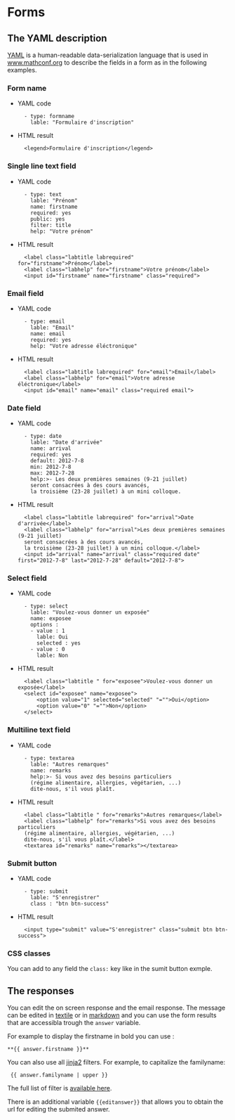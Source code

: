 # Forms

## The YAML description

[YAML](https://en.wikipedia.org/wiki/YAML) is a human-readable data-serialization language that is used in www.mathconf.org to describe the fields in a form as in the following examples.

### Form name

- YAML code

        - type: formname
          lable: "Formulaire d'inscription"

- HTML result

        <legend>Formulaire d'inscription</legend>

### Single line text field

- YAML code

        - type: text
          lable: "Prénom"
          name: firstname
          required: yes
          public: yes
          filter: title
          help: "Votre prénom"

- HTML result

        <label class="labtitle labrequired" for="firstname">Prénom</label>
        <label class="labhelp" for="firstname">Votre prénom</label>
        <input id="firstname" name="firstname" class="required">


### Email field

- YAML code

        - type: email
          lable: "Email"
          name: email
          required: yes
          help: "Votre adresse éléctronique"

- HTML result

        <label class="labtitle labrequired" for="email">Email</label>
        <label class="labhelp" for="email">Votre adresse éléctronique</label>
        <input id="email" name="email" class="required email">


### Date field

- YAML code

        - type: date
          lable: "Date d'arrivée"
          name: arrival
          required: yes
          default: 2012-7-8
          min: 2012-7-8
          max: 2012-7-28
          help:>- Les deux premières semaines (9-21 juillet)
          seront consacrées à des cours avancés,
          la troisième (23-28 juillet) à un mini colloque.

- HTML result

        <label class="labtitle labrequired" for="arrival">Date d'arrivée</label>
        <label class="labhelp" for="arrival">Les deux premières semaines (9-21 juillet)
        seront consacrées à des cours avancés,
        la troisième (23-28 juillet) à un mini colloque.</label>
        <input id="arrival" name="arrival" class="required date" first="2012-7-8" last="2012-7-28" default="2012-7-8">


### Select field

- YAML code

        - type: select
          lable: "Voulez-vous donner un exposée"
          name: exposee
          options :
          - value : 1
            lable: Oui
            selected : yes
          - value : 0
            lable: Non

- HTML result

        <label class="labtitle " for="exposee">Voulez-vous donner un exposée</label>
        <select id="exposee" name="exposee">
            <option value="1" selected="selected" "="">Oui</option>
            <option value="0" "="">Non</option>
        </select>


### Multiline text field

- YAML code

        - type: textarea
          lable: "Autres remarques"
          name: remarks
          help:>- Si vous avez des besoins particuliers
          (régime alimentaire, allergies, végétarien, ...)
          dite-nous, s'il vous plaît.

- HTML result

        <label class="labtitle " for="remarks">Autres remarques</label>
        <label class="labhelp" for="remarks">Si vous avez des besoins particuliers
        (régime alimentaire, allergies, végétarien, ...)
        dite-nous, s'il vous plaît.</label>
        <textarea id="remarks" name="remarks"></textarea>



### Submit button

- YAML code

        - type: submit
          lable: "S'enregistrer"
          class : "btn btn-success"

- HTML result

        <input type="submit" value="S'enregistrer" class="submit btn btn-success">

### CSS classes

You can add to any field the `class:` key like in the sumit button exmple.

## The responses

You can edit the on screen response and the email response. The message can be edited in [textile](textile.md) or in [markdown](markdown.md) and you can use the form results that are accessibla trough the `answer` variable.

For example to display the firstname in bold you can use :
<!-- {% raw %} -->
```
**{{ answer.firstname }}**
```
<!-- {% endraw %} -->
You can also use all [jinja2](http://jinja.pocoo.org/docs/) filters. For example, to capitalize the familyname:
<!-- {% raw %} -->
```
 {{ answer.familyname | upper }}
```
<!-- {% endraw %} -->
The full list of filter is [available here](http://wsgiarea.pocoo.org/jinja/docs/filters.html).

There is an additional variable `{{editanswer}}` that allows you to obtain the url for editing the submited answer.
